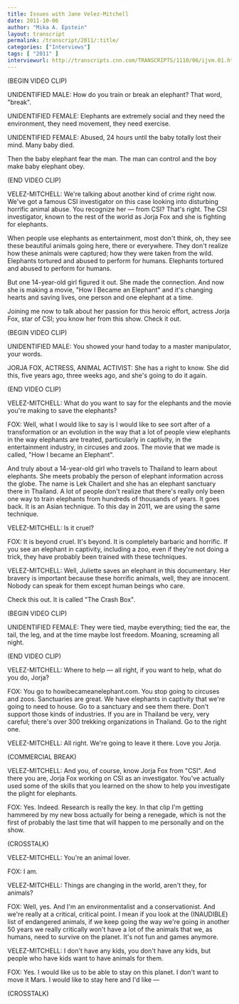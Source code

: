 ```yaml
---
title: Issues with Jane Velez-Mitchell
date: 2011-10-06
author: "Mika A. Epstein"
layout: transcript
permalink: /transcript/2011/:title/
categories: ["Interviews"]
tags: [ "2011" ]
interviewurl: http://transcripts.cnn.com/TRANSCRIPTS/1110/06/ijvm.01.html
---
```


(BEGIN VIDEO CLIP)

UNIDENTIFIED MALE: How do you train or break an elephant? That word, "break".

UNIDENTIFIED FEMALE: Elephants are extremely social and they need the environment, they need movement, they need exercise.

UNIDENTIFIED FEMALE: Abused, 24 hours until the baby totally lost their mind. Many baby died.

Then the baby elephant fear the man. The man can control and the boy make baby elephant obey.

(END VIDEO CLIP)

VELEZ-MITCHELL: We're talking about another kind of crime right now. We've got a famous CSI investigator on this case looking into disturbing horrific animal abuse. You recognize her &#8212; from CSI? That's right. The CSI investigator, known to the rest of the world as Jorja Fox and she is fighting for elephants.

When people use elephants as entertainment, most don't think, oh, they see these beautiful animals going here, there or everywhere. They don't realize how these animals were captured; how they were taken from the wild. Elephants tortured and abused to perform for humans. Elephants tortured and abused to perform for humans.

But one 14-year-old girl figured it out. She made the connection. And now she is making a movie, "How I Became an Elephant" and it's changing hearts and saving lives, one person and one elephant at a time.

Joining me now to talk about her passion for this heroic effort, actress Jorja Fox, star of CSI; you know her from this show. Check it out.

(BEGIN VIDEO CLIP)

UNIDENTIFIED MALE: You showed your hand today to a master manipulator, your words.

JORJA FOX, ACTRESS, ANIMAL ACTIVIST: She has a right to know. She did this, five years ago, three weeks ago, and she's going to do it again.

(END VIDEO CLIP)

VELEZ-MITCHELL: What do you want to say for the elephants and the movie you're making to save the elephants?

FOX: Well, what I would like to say is I would like to see sort after of a transformation or an evolution in the way that a lot of people view elephants in the way elephants are treated, particularly in captivity, in the entertainment industry, in circuses and zoos. The movie that we made is called, "How I became an Elephant".

And truly about a 14-year-old girl who travels to Thailand to learn about elephants. She meets probably the person of elephant information across the globe. The name is Lek Chailert and she has an elephant sanctuary there in Thailand. A lot of people don't realize that there's really only been one way to train elephants from hundreds of thousands of years. It goes back. It is an Asian technique. To this day in 2011, we are using the same technique.

VELEZ-MITCHELL: Is it cruel?

FOX: It is beyond cruel. It's beyond. It is completely barbaric and horrific. If you see an elephant in captivity, including a zoo, even if they're not doing a trick, they have probably been trained with these techniques.

VELEZ-MITCHELL: Well, Juliette saves an elephant in this documentary. Her bravery is important because these horrific animals, well, they are innocent. Nobody can speak for them except human beings who care.

Check this out. It is called "The Crash Box".

(BEGIN VIDEO CLIP)

UNIDENTIFIED FEMALE: They were tied, maybe everything; tied the ear, the tail, the leg, and at the time maybe lost freedom. Moaning, screaming all night.

(END VIDEO CLIP)

VELEZ-MITCHELL: Where to help &#8212; all right, if you want to help, what do you do, Jorja?

FOX: You go to howibecameanelephant.com. You stop going to circuses and zoos. Sanctuaries are great. We have elephants in captivity that we're going to need to house. Go to a sanctuary and see them there. Don't support those kinds of industries. If you are in Thailand be very, very careful; there's over 300 trekking organizations in Thailand. Go to the right one.

VELEZ-MITCHELL: All right. We're going to leave it there. Love you Jorja.

(COMMERCIAL BREAK)

VELEZ-MITCHELL: And you, of course, know Jorja Fox from "CSI". And there you are, Jorja Fox working on CSI as an investigator. You've actually used some of the skills that you learned on the show to help you investigate the plight for elephants.

FOX: Yes. Indeed. Research is really the key. In that clip I'm getting hammered by my new boss actually for being a renegade, which is not the first of probably the last time that will happen to me personally and on the show.

(CROSSTALK)

VELEZ-MITCHELL: You're an animal lover.

FOX: I am.

VELEZ-MITCHELL: Things are changing in the world, aren't they, for animals?

FOX: Well, yes. And I'm an environmentalist and a conservationist. And we're really at a critical, critical point. I mean if you look at the (INAUDIBLE) list of endangered animals, if we keep going the way we're going in another 50 years we really critically won't have a lot of the animals that we, as humans, need to survive on the planet. It's not fun and games anymore.

VELEZ-MITCHELL: I don't have any kids, you don't have any kids, but people who have kids want to have animals for them.

FOX: Yes. I would like us to be able to stay on this planet. I don't want to move it Mars. I would like to stay here and I'd like &#8212;

(CROSSTALK)
